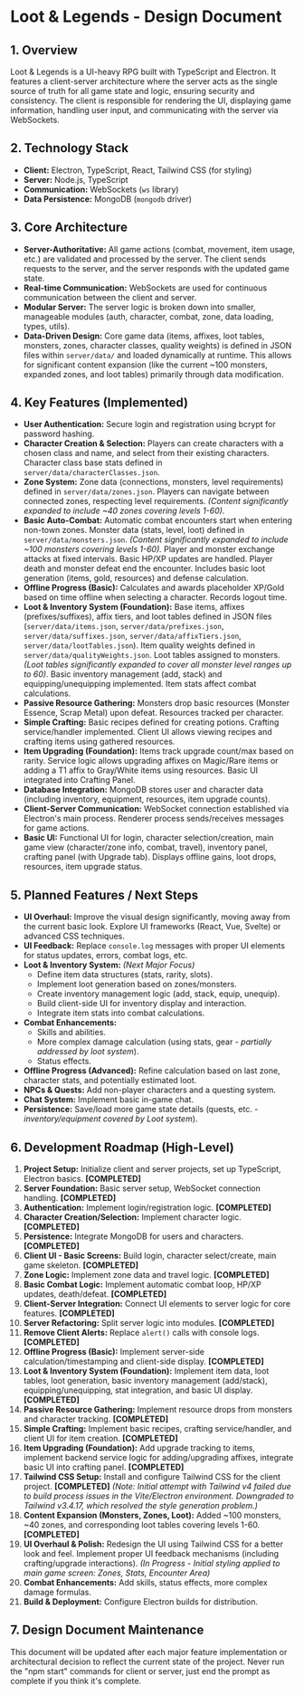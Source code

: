 # Loot & Legends - Design Document

## 1. Overview

Loot & Legends is a UI-heavy RPG built with TypeScript and Electron. It features a client-server architecture where the server acts as the single source of truth for all game state and logic, ensuring security and consistency. The client is responsible for rendering the UI, displaying game information, handling user input, and communicating with the server via WebSockets.

## 2. Technology Stack

*   **Client:** Electron, TypeScript, React, Tailwind CSS (for styling)
*   **Server:** Node.js, TypeScript
*   **Communication:** WebSockets (`ws` library)
*   **Data Persistence:** MongoDB (`mongodb` driver)

## 3. Core Architecture

*   **Server-Authoritative:** All game actions (combat, movement, item usage, etc.) are validated and processed by the server. The client sends requests to the server, and the server responds with the updated game state.
*   **Real-time Communication:** WebSockets are used for continuous communication between the client and server.
*   **Modular Server:** The server logic is broken down into smaller, manageable modules (auth, character, combat, zone, data loading, types, utils).
*   **Data-Driven Design:** Core game data (items, affixes, loot tables, monsters, zones, character classes, quality weights) is defined in JSON files within `server/data/` and loaded dynamically at runtime. This allows for significant content expansion (like the current ~100 monsters, expanded zones, and loot tables) primarily through data modification.

## 4. Key Features (Implemented)

*   **User Authentication:** Secure login and registration using bcrypt for password hashing.
*   **Character Creation & Selection:** Players can create characters with a chosen class and name, and select from their existing characters. Character class base stats defined in `server/data/characterClasses.json`.
*   **Zone System:** Zone data (connections, monsters, level requirements) defined in `server/data/zones.json`. Players can navigate between connected zones, respecting level requirements. *(Content significantly expanded to include ~40 zones covering levels 1-60).*
*   **Basic Auto-Combat:** Automatic combat encounters start when entering non-town zones. Monster data (stats, level, loot) defined in `server/data/monsters.json`. *(Content significantly expanded to include ~100 monsters covering levels 1-60).* Player and monster exchange attacks at fixed intervals. Basic HP/XP updates are handled. Player death and monster defeat end the encounter. Includes basic loot generation (items, gold, resources) and defense calculation.
*   **Offline Progress (Basic):** Calculates and awards placeholder XP/Gold based on time offline when selecting a character. Records logout time.
*   **Loot & Inventory System (Foundation):** Base items, affixes (prefixes/suffixes), affix tiers, and loot tables defined in JSON files (`server/data/items.json`, `server/data/prefixes.json`, `server/data/suffixes.json`, `server/data/affixTiers.json`, `server/data/lootTables.json`). Item quality weights defined in `server/data/qualityWeights.json`. Loot tables assigned to monsters. *(Loot tables significantly expanded to cover all monster level ranges up to 60).* Basic inventory management (add, stack) and equipping/unequipping implemented. Item stats affect combat calculations.
*   **Passive Resource Gathering:** Monsters drop basic resources (Monster Essence, Scrap Metal) upon defeat. Resources tracked per character.
*   **Simple Crafting:** Basic recipes defined for creating potions. Crafting service/handler implemented. Client UI allows viewing recipes and crafting items using gathered resources.
*   **Item Upgrading (Foundation):** Items track upgrade count/max based on rarity. Service logic allows upgrading affixes on Magic/Rare items or adding a T1 affix to Gray/White items using resources. Basic UI integrated into Crafting Panel.
*   **Database Integration:** MongoDB stores user and character data (including inventory, equipment, resources, item upgrade counts).
*   **Client-Server Communication:** WebSocket connection established via Electron's main process. Renderer process sends/receives messages for game actions.
*   **Basic UI:** Functional UI for login, character selection/creation, main game view (character/zone info, combat, travel), inventory panel, crafting panel (with Upgrade tab). Displays offline gains, loot drops, resources, item upgrade status.

## 5. Planned Features / Next Steps

*   **UI Overhaul:** Improve the visual design significantly, moving away from the current basic look. Explore UI frameworks (React, Vue, Svelte) or advanced CSS techniques.
*   **UI Feedback:** Replace `console.log` messages with proper UI elements for status updates, errors, combat logs, etc.
*   **Loot & Inventory System:** *(Next Major Focus)*
    *   Define item data structures (stats, rarity, slots).
    *   Implement loot generation based on zones/monsters.
    *   Create inventory management logic (add, stack, equip, unequip).
    *   Build client-side UI for inventory display and interaction.
    *   Integrate item stats into combat calculations.
*   **Combat Enhancements:**
    *   Skills and abilities.
    *   More complex damage calculation (using stats, gear - *partially addressed by loot system*).
    *   Status effects.
*   **Offline Progress (Advanced):** Refine calculation based on last zone, character stats, and potentially estimated loot.
*   **NPCs & Quests:** Add non-player characters and a questing system.
*   **Chat System:** Implement basic in-game chat.
*   **Persistence:** Save/load more game state details (quests, etc. - *inventory/equipment covered by Loot system*).

## 6. Development Roadmap (High-Level)

1.  **Project Setup:** Initialize client and server projects, set up TypeScript, Electron basics. **[COMPLETED]**
2.  **Server Foundation:** Basic server setup, WebSocket connection handling. **[COMPLETED]**
3.  **Authentication:** Implement login/registration logic. **[COMPLETED]**
4.  **Character Creation/Selection:** Implement character logic. **[COMPLETED]**
5.  **Persistence:** Integrate MongoDB for users and characters. **[COMPLETED]**
6.  **Client UI - Basic Screens:** Build login, character select/create, main game skeleton. **[COMPLETED]**
7.  **Zone Logic:** Implement zone data and travel logic. **[COMPLETED]**
8.  **Basic Combat Logic:** Implement automatic combat loop, HP/XP updates, death/defeat. **[COMPLETED]**
9.  **Client-Server Integration:** Connect UI elements to server logic for core features. **[COMPLETED]**
10. **Server Refactoring:** Split server logic into modules. **[COMPLETED]**
11. **Remove Client Alerts:** Replace `alert()` calls with console logs. **[COMPLETED]**
12. **Offline Progress (Basic):** Implement server-side calculation/timestamping and client-side display. **[COMPLETED]**
13. **Loot & Inventory System (Foundation):** Implement item data, loot tables, loot generation, basic inventory management (add/stack), equipping/unequipping, stat integration, and basic UI display. **[COMPLETED]**
14. **Passive Resource Gathering:** Implement resource drops from monsters and character tracking. **[COMPLETED]**
15. **Simple Crafting:** Implement basic recipes, crafting service/handler, and client UI for item creation. **[COMPLETED]**
16. **Item Upgrading (Foundation):** Add upgrade tracking to items, implement backend service logic for adding/upgrading affixes, integrate basic UI into crafting panel. **[COMPLETED]**
17. **Tailwind CSS Setup:** Install and configure Tailwind CSS for the client project. **[COMPLETED]** *(Note: Initial attempt with Tailwind v4 failed due to build process issues in the Vite/Electron environment. Downgraded to Tailwind v3.4.17, which resolved the style generation problem.)*
18. **Content Expansion (Monsters, Zones, Loot):** Added ~100 monsters, ~40 zones, and corresponding loot tables covering levels 1-60. **[COMPLETED]**
19. **UI Overhaul & Polish:** Redesign the UI using Tailwind CSS for a better look and feel. Implement proper UI feedback mechanisms (including crafting/upgrade interactions). *(In Progress - Initial styling applied to main game screen: Zones, Stats, Encounter Area)*
20. **Combat Enhancements:** Add skills, status effects, more complex damage formulas.
21. **Build & Deployment:** Configure Electron builds for distribution.

## 7. Design Document Maintenance

This document will be updated after each major feature implementation or architectural decision to reflect the current state of the project.
Never run the "npm start" commands for client or server, just end the prompt as complete if you think it's complete.
